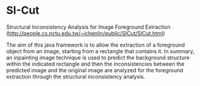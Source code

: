 # SI-Cut
Structural Inconsistency Analysis for Image Foreground Extraction
(http://people.cs.nctu.edu.tw/~ichenlin/public/SICut/SICut.html)

The aim of this java framework is to allow the extraction of a foreground object from an image, starting from a rectangle that contains it. In summary, an inpainting image technique is used to predict the background structure within the indicated rectangle and then the inconsistencies between the predicted image and the original image are analyzed for the foreground extraction through the structural inconsistency analysis.
